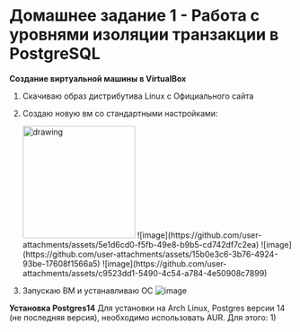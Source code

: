 # Домашнее задание 1 - Работа с уровнями изоляции транзакции в PostgreSQL 

**Создание виртуальной машины в VirtualBox**
  1) Скачиваю образ дистрибутива Linux с Официального сайта
  2) Создаю новую вм со стандартными настройками:
     
     <img src="https://github.com/user-attachments/assets/5e1d6cd0-f5fb-49e8-b9b5-cd742df7c2ea" alt="drawing" width="200"/>
     ![image](https://github.com/user-attachments/assets/5e1d6cd0-f5fb-49e8-b9b5-cd742df7c2ea)
     ![image](https://github.com/user-attachments/assets/15b0e3c6-3b76-4924-93be-17608f1566a5)
     ![image](https://github.com/user-attachments/assets/c9523dd1-5490-4c54-a784-4e50908c7899)
  4) Запускаю ВМ и устанавливаю ОС
     ![image](https://github.com/user-attachments/assets/4219c519-c9b7-4beb-898b-fc67e6145904)


**Установка Postgres14**
Для установки на Arch Linux, Postgres версии 14 (не последняя версия), необходимо использовать AUR. Для этого:
  1) 

